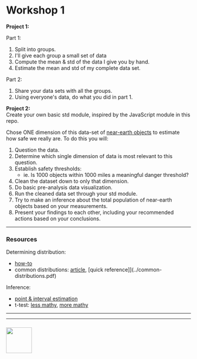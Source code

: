 # Workshop 1

__Project 1:__

Part 1:
1. Split into groups.  
2. I'll give each group a small set of data
3. Compute the mean & std of the data I give you by hand.
4. Estimate the mean and std of my complete data set.

Part 2: 
1. Share your data sets with all the groups.
2. Using everyone's data, do what you did in part 1.


__Project 2:__  
Create your own basic std module, inspired by the JavaScript module in this repo.


Chose ONE dimension of this data-set of [near-earth objects](https://data.nasa.gov/resource/2vr3-k9wn.json) to estimate how safe we really are.  To do this you will:  
1. Question the data.
2. Determine which single dimension of data is most relevant to this question.
3. Establish safety thresholds: 
    * ie. Is 1000 objects within 1000 miles a meaningful danger threshold?
4. Clean the dataset down to only that dimension.
5. Do basic pre-analysis data visualization.
6. Run the cleaned data set through your std module.
7. Try to make an inference about the total population of near-earth objects based on your measurements.
8. Present your findings to each other, including your recommended actions based on your conclusions.

___

### Resources

Determining distribution:
* [how-to](http://statisticsbyjim.com/hypothesis-testing/identify-distribution-data/)
* common distributions: [article](https://www.analyticsvidhya.com/blog/2017/09/6-probability-distributions-data-science/), [quick reference]](../common-distributions.pdf)

Inference:
* [point & interval estimation](https://analyse-it.com/docs/user-guide/101/estimation)
* t-test: [less mathy](http://www.statisticshowto.com/probability-and-statistics/t-test/), [more mathy](http://www.sthda.com/english/wiki/t-test-formula)

___
___
### <a href="https://digityser.org" target="_blank"><img src="https://user-images.githubusercontent.com/18554853/42180903-40227d9c-7e39-11e8-88e7-f6ea489c6aae.png" width="70" height="70"/></a>


